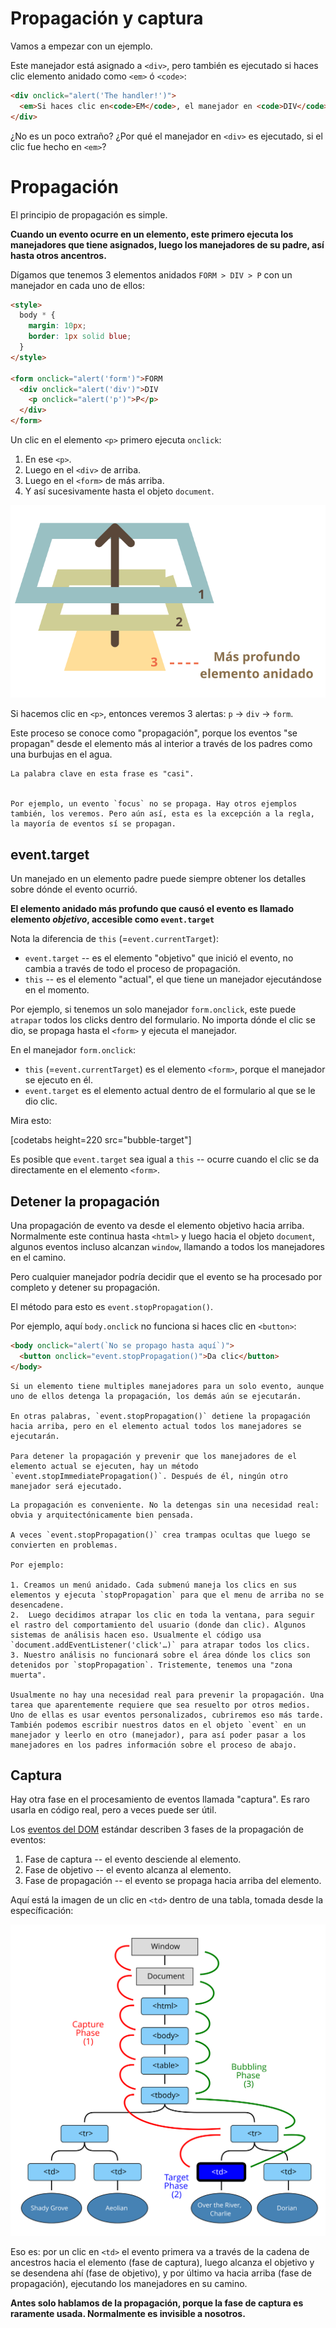 # Propagación y captura

Vamos a empezar con un ejemplo.

Este manejador está asignado a `<div>`, pero también es ejecutado si haces clic elemento anidado como `<em>` ó `<code>`:

```html autorun height=60
<div onclick="alert('The handler!')">
  <em>Si haces clic en<code>EM</code>, el manejador en <code>DIV</code> es ejecutado.</em>
</div>
```

¿No es un poco extraño? ¿Por qué el manejador en `<div>` es ejecutado, si el clic fue hecho en `<em>`?

# Propagación

El principio de propagación es simple.

**Cuando un evento ocurre en un elemento, este primero ejecuta los manejadores que tiene asignados, luego los manejadores de su padre, así hasta otros ancentros.**

Dígamos que tenemos 3 elementos anidados `FORM > DIV > P` con un manejador en cada uno de ellos:

```html run autorun
<style>
  body * {
    margin: 10px;
    border: 1px solid blue;
  }
</style>

<form onclick="alert('form')">FORM
  <div onclick="alert('div')">DIV
    <p onclick="alert('p')">P</p>
  </div>
</form>
```

Un clic en el elemento `<p>` primero ejecuta `onclick`:
1. En ese `<p>`.
2. Luego en el `<div>` de arriba.
3. Luego en el `<form>` de más arriba.
4. Y así sucesivamente hasta el objeto `document`.

![](event-order-bubbling.svg)

Si hacemos clic en `<p>`, entonces veremos 3 alertas: `p` -> `div` -> `form`.

Este proceso se conoce como "propagación", porque los eventos "se propagan" desde el elemento más al interior a través de los padres como una burbujas en el agua.

```warn header="*Almost* all events bubble."
La palabra clave en esta frase es "casi".


Por ejemplo, un evento `focus` no se propaga. Hay otros ejemplos también, los veremos. Pero aún así, esta es la excepción a la regla, la mayoría de eventos sí se propagan.
```

## event.target

Un manejado en un elemento padre puede siempre obtener los detalles sobre dónde el evento ocurrió.

**El elemento anidado más profundo que causó el evento es llamado elemento *objetivo*, accesible como `event.target`**

Nota la diferencia de `this` (=`event.currentTarget`):

- `event.target` -- es el elemento "objetivo" que inició el evento, no cambia a través de todo el proceso de propagación.
- `this` -- es el elemento "actual", el que tiene un manejador ejecutándose en el momento.

Por ejemplo, si tenemos un solo manejador `form.onclick`, este puede `atrapar` todos los clicks dentro del formulario. No importa dónde el clic se dio, se propaga hasta el `<form>` y ejecuta el manejador.

En el manejador `form.onclick`:

- `this` (=`event.currentTarget`) es el elemento `<form>`, porque el manejador se ejecuto en él.
- `event.target` es el elemento actual dentro de el formulario al que se le dio clic.

Mira esto:

[codetabs height=220 src="bubble-target"]

Es posible que `event.target` sea igual a `this` -- ocurre cuando el clic se da directamente en el elemento `<form>`.

## Detener la propagación

Una propagación de evento va desde el elemento objetivo hacia arriba. Normalmente este continua hasta `<html>` y luego hacia el objeto `document`, algunos eventos incluso alcanzan `window`, llamando a todos los manejadores en el camino.

Pero cualquier manejador podría decidir que el evento se ha procesado por completo y detener su propagación.

El método para esto es `event.stopPropagation()`.

Por ejemplo, aquí `body.onclick` no funciona si haces clic en `<button>`:

```html run autorun height=60
<body onclick="alert(`No se propago hasta aquí`)">
  <button onclick="event.stopPropagation()">Da clic</button>
</body>
```

```smart header="event.stopImmediatePropagation()"
Si un elemento tiene multiples manejadores para un solo evento, aunque uno de ellos detenga la propagación, los demás aún se ejecutarán.

En otras palabras, `event.stopPropagation()` detiene la propagación hacia arriba, pero en el elemento actual todos los manejadores se ejecutarán.

Para detener la propagación y prevenir que los manejadores de el elemento actual se ejecuten, hay un método `event.stopImmediatePropagation()`. Después de él, ningún otro manejador será ejecutado.
```

```warn header="Don't stop bubbling without a need!"
La propagación es conveniente. No la detengas sin una necesidad real: obvia y arquitectónicamente bien pensada.

A veces `event.stopPropagation()` crea trampas ocultas que luego se convierten en problemas.

Por ejemplo:

1. Creamos un menú anidado. Cada submenú maneja los clics en sus elementos y ejecuta `stopPropagation` para que el menu de arriba no se desencadene.
2.  Luego decidimos atrapar los clic en toda la ventana, para seguir el rastro del comportamiento del usuario (donde dan clic). Algunos sistemas de análisis hacen eso. Usualmente el código usa `document.addEventListener('click'…)` para atrapar todos los clics.
3. Nuestro análisis no funcionará sobre el área dónde los clics son detenidos por `stopPropagation`. Tristemente, tenemos una "zona muerta".

Usualmente no hay una necesidad real para prevenir la propagación. Una tarea que aparentemente requiere que sea resuelto por otros medios. Uno de ellas es usar eventos personalizados, cubriremos eso más tarde. También podemos escribir nuestros datos en el objeto `event` en un manejador y leerlo en otro (manejador), para así poder pasar a los manejadores en los padres información sobre el proceso de abajo.
```

## Captura

Hay otra fase en el procesamiento de eventos llamada "captura". Es raro usarla en código real, pero a veces puede ser útil.

Los [eventos del DOM](http://www.w3.org/TR/DOM-Level-3-Events/) estándar describen 3 fases de la propagación de eventos:

1. Fase de captura -- el evento desciende al elemento.
2. Fase de objetivo -- el evento alcanza al elemento.
3. Fase de propagación -- el evento se propaga hacia arriba del elemento.

Aquí está la imagen de un clic en `<td>` dentro de una tabla, tomada desde la específicación:

![](eventflow.svg)

Eso es: por un clic en `<td>` el evento primera va a través de la cadena de ancestros hacia el elemento (fase de captura), luego alcanza el objetivo y se desendena ahí (fase de objetivo), y por último va hacia arriba (fase de propagación), ejecutando los manejadores en su camino.

**Antes solo hablamos de la propagación, porque la fase de captura es raramente usada. Normalmente es invisible a nosotros.**
